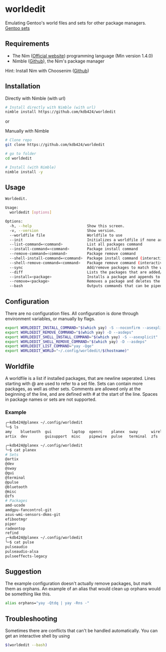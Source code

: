 # worldedit
Emulating Gentoo's world files and sets for other package managers.
[Gentoo sets](https://wiki.gentoo.org/wiki//etc/portage/sets)

## Requirements

- The Nim ([Official website](https://nim-lang.org/)) programming language (Min version 1.4.0)
- Nimble ([Github](https://github.com/nim-lang/nimble)), the Nim's package manager

Hint: Install Nim with Choosenim ([Github](https://github.com/dom96/choosenim))

## Installation
Directly with Nimble (with url)

```bash
# Install directly with Nimble (with url)
nimble install https://github.com/kdb424/worldedit
```

or

Manually with Nimble

```bash
# Clone repo
git clone https://github.com/kdb424/worldedit

# go to folder
cd worldedit

# Install (with Nimble)
nimble install -y
```

## Usage
```bash
Worldedit.

Usage:
  worldedit [options]

Options:
  -h, --help                         Show this screen.
  -v, --version                      Show version.
  --worldfile file                   Worldfile to use
  --init                             Initializes a worldfile if none are provided
  --list-command=<command>           List all packages command
  --install-command=<command>        Package install command
  --remove-command=<command>         Package remove command
  --shell-install-command=<command>  Package install command (interactive)
  --shell-remove-command=<command>   Package remove command (interactive)
  --sync                             Add/remove packages to match the worldfile
  --diff                             Lists the packages that are added/removed
  --install=<package>                Installs a package and appends to the worldfile
  --remove=<package>                 Removes a package and deletes the entry in the worldfile [WIP]
  --bash                             Outputs commands that can be piped into bash
```

## Configuration
There are no configuration files. All configuration is done through environment
variables, or manually by flags.

```bash
export WORLDEDIT_INSTALL_COMMAND="$(which yay) -S --noconfirm --asexplicit"
export WORLDEDIT_REMOVE_COMMAND="$(which yay) -D --asdeps"
export WORLDEDIT_SHELL_INSTALL_COMMAND="$(which yay) -S --asexplicit"
export WORLDEDIT_SHELL_REMOVE_COMMAND="$(which yay) -D --asdeps"
export WORLDEDIT_LIST_COMMAND="yay -Qqe"
export WORLDEDIT_WORLD="~/.config/worldedit/$(hostname)"
```

## Worldfile
A worldfile is a list if installed packages, that are newline seperated.
Lines starting with @ are used to refer to a set file. Sets can contain
more packages, as well as other sets. Comments are allowed only at the
beginning of the line, and are defined with # at the start of the line.
Spaces in package names or sets are not supported.

### Example
```bash
╭─kdb424@planex ~/.config/worldedit
╰─$ ls
amy    bluetooth  gui         laptop  openrc    planex  sway      wireless
artix  dev        guisupport  misc    pipewire  pulse   terminal  zfs

╭─kdb424@planex ~/.config/worldedit
╰─$ cat planex
# Sets
@artix
@dev
@sway
@gui
@terminal
@pulse
@bluetooth
@misc
@zfs
# Packages
amd-ucode
amdgpu-fancontrol-git
asus-wmi-sensors-dkms-git
efibootmgr
piper
radeontop
refind
╭─kdb424@planex ~/.config/worldedit
╰─$ cat pulse
pulseaudio
pulseaudio-alsa
pulseeffects-legacy
```

## Suggestion
The example configuration doesn't actually remove packages, but mark them
as orphans. An example of an alias that would clean up orphans would be
something like this.
```bash
alias orphans="yay -Qtdq | yay -Rns -"
```

## Troubleshooting
Sometimes there are conflicts that can't be handled automatically. You can
get an interactive shell by using
```bash
$(worldedit --bash)﻿
```
